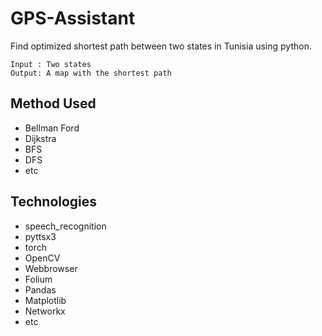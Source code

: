 # GPS-Assistant

Find optimized shortest path between two states in Tunisia using python.
```
Input : Two states
Output: A map with the shortest path
```
## Method Used
  - Bellman Ford
  - Dijkstra
  - BFS
  - DFS
  - etc
  
## Technologies
  - speech_recognition
  - pyttsx3
  - torch
  - OpenCV
  - Webbrowser
  - Folium
  - Pandas
  - Matplotlib
  - Networkx
  - etc
